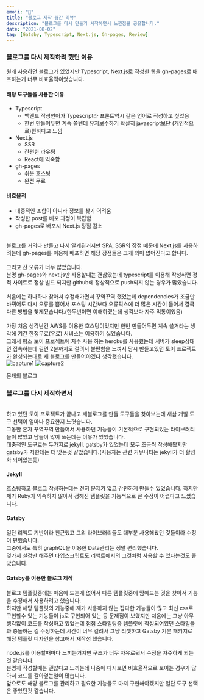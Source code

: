 ```yaml
---
emoji: "🚧"
title: "블로그 제작 중간 리뷰"
description: "블로그를 다시 만들기 시작하면서 느낀점을 공유합니다."
date: "2021-08-02"
tag: [Gatsby, Typescript, Next.js, Gh-pages, Review]
---
```


### 블로그를 다시 제작하려 했던 이유

원래 사용하던 블로그가 있었지만 Typescript, Next.js로 작성한 웹을 gh-pages로 배포하는게 너무 비효율적이었습니다.

#### 해당 도구들을 사용한 이유

- Typescript
  - 백엔드 작성언어가 Typescript라 프론트역시 같은 언어로 작성하고 싶었음
  - 한번 만들어두면 계속 쓸텐데 유지보수하기 확실히 javascript보단 (개인적으로)편하다고 느낌
- Next.js
  - SSR
  - 간편한 라우팅
  - React에 익숙함
- gh-pages
  - 쉬운 호스팅
  - 완전 무료

#### 비효율적

- 대중적인 조합이 아니라 정보를 찾기 어려움
- 작성한 post를 배포 과정이 복잡함
- gh-pages로 배포시 Next.js 장점 감소

<br>블로그를 거의다 만들고 나서 알게된거지만 SPA, SSR의 장점 때문에 Next.js를 사용하려는데 gh-pages를 이용해 배포하면 해당 장점들은 크게 의미 없어진다고 합니다.
<br>
<br>그리고 잔 오류가 너무 많았습니다.
<br>분명 gh-pages와 next.js만 사용할때는 괜찮았는데 typescript를 이용해 작성하면 정적 사이트로 정상 빌드 되지만 github에 정상적으로 push되지 않는 경우가 많았습니다.
<br>
<br> 처음에는 하나하나 찾아서 수정해가면서 꾸역꾸역 했었는데 dependencies가 조금만 바뀌어도 다시 오류를 뿜어서 포스팅 시간보다 오류픽스에 더 많은 시간이 들어서 결국 다른 방법을 찾게됬습니다.(한두번이면 이해하겠는데 생각보다 자주 먹통이었음)
<br>
<br>가장 처음 생각난건 AWS를 이용한 호스팅이었지만 한번 만들어두면 계속 쓸거라는 생각에 기간 한정무료(유료) 서비스는 이용하기 싫었습니다.
<br>그래서 평소 토이 프로젝트에 자주 사용 하는 heroku를 사용했는데 서버가 sleep상태면 접속하는데 길면 2분까지도 걸려서 불편함을 느껴서 당시 만들고있던 토이 프로젝트가 완성되는대로 새 블로그를 만들어야겠다 생각했습니다.
<br>
![capture1](https://user-images.githubusercontent.com/71566740/127860807-f71abfee-46ed-4855-a6d1-27c12c61cd45.jpg)
![capture2](https://user-images.githubusercontent.com/71566740/129371409-25b5ac05-c5e0-4336-ac49-0efe724c389c.jpg)

<p class="descriptionPic"> 문제의 블로그 </p>

### 블로그를 다시 제작하면서

<br>하고 있던 토이 프로젝트가 끝나고 새블로그를 만들 도구들을 찾아보는데 새삼 개발 도구 선택이 얼마나 중요한지 느꼇습니다.
<br>그동한 혼자 꾸역꾸역 만들어서 사용하던 기능들이 기본적으로 구현되있는 라이브러리들이 많았고 남들이 많이 쓰는데는 이유가 있었습니다.
<br>대중적인 도구로는 두가지로 jekyll, gatsby가 있었는데 모두 조금씩 작성해봤지만 gatsby가 저한테는 더 맞는것 같았습니다.(사용자는 관련 커뮤니티는 jekyll가 더 활성화 되어있는듯)

#### Jekyll

호스팅하고 블로그 작성하는데는 전혀 문제가 없고 간편하게 만들수 있었습니다.
하지만 제가 Ruby가 익숙하지 않아서 정해진 템플릿을 기능적으로 큰 수정이 어렵다고 느꼈습니다.

#### Gatsby

일단 리액트 기반이라 친근했고 그외 라이브러리들도 대부분 사용해봤던 것들이라 수정이 편했습니다.
<br>그중에서도 특히 graphQL을 이용한 Data관리는 정말 편리했습니다.
<br>몇가지 설정만 해주면 타입스크립트도 리액트에서의 그것처럼 사용할 수 있다는것도 좋았습니다.

#### Gatsby를 이용한 블로그 제작

블로그 템플릿중에는 마음에 드는게 없어서 다른 템플릿중에 맘에드는 것을 찾아서 기능을 수정해서 사용하려고 했습니다.
<br>하지만 해당 템플릿의 기능중에 제가 사용하지 않는 잡다한 기능들이 많고 최신 css로 구현할수 있는 기능들이 js로 구현되어 있는 등 문제점이 보였지만 처음에는 그냥 아무생각없이 코드를 작성하고 있었는데 점점 스타일링중 템플릿에 작성되어있던 스타일들과 충돌하는 걸 수정하는데 시간이 너무 걸려서 그냥 리셋하고 Gatsby 기본 패키지로 해당 템플릿 디자인을 참고해서 재작성 했습니다.
<br>
<br>node.js를 이용할때마다 느끼는거지만 구조가 너무 자유로워서 수정을 자주하게 되는것 같습니다.
<br>분명히 작성할때는 괜찮다고 느끼는데 나중에 다시보면 비효율적으로 보이는 경우가 많아서 코드를 갈아엎는일이 많습니다.
<br>앞으로도 해당 블로그를 관리하고 필요한 기능들도 마저 구현해야겠지만 일단 도구 선택은 좋았던것 같습니다.
